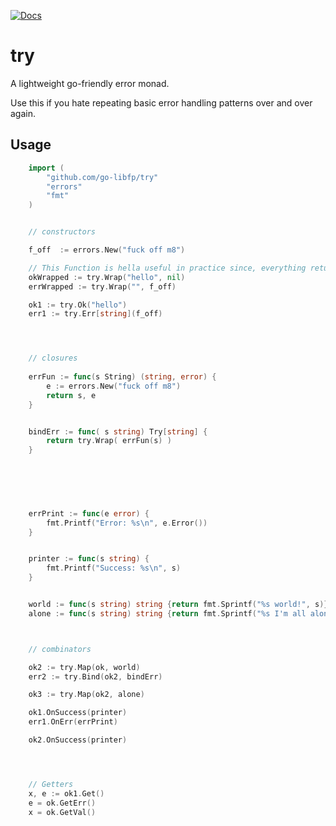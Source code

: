 [![Docs](https://img.shields.io/badge/godoc-docs-blue.svg?label=&logo=go)](https://pkg.go.dev/github.com/go-libfp/try)
# try 

A lightweight go-friendly error monad. 

Use this if you hate repeating basic error handling patterns over and over again. 


## Usage 


```go 
	import (
		"github.com/go-libfp/try"
		"errors" 
		"fmt" 
	) 


	// constructors 

	f_off  := errors.New("fuck off m8")

	// This Function is hella useful in practice since, everything returns t, error in go
	okWrapped := try.Wrap("hello", nil) 
	errWrapped := try.Wrap("", f_off) 

	ok1 := try.Ok("hello") 
	err1 := try.Err[string](f_off) 




	// closures
	
	errFun := func(s String) (string, error) { 
		e := errors.New("fuck off m8") 
		return s, e 
	}


	bindErr := func( s string) Try[string] {
		return try.Wrap( errFun(s) )
	} 

	
	
	


	errPrint := func(e error) {
		fmt.Printf("Error: %s\n", e.Error()) 
	} 


	printer := func(s string) {
		fmt.Printf("Success: %s\n", s) 
	}


	world := func(s string) string {return fmt.Sprintf("%s world!", s)}
	alone := func(s string) string {return fmt.Sprintf("%s I'm all alone", s)}



	// combinators 

	ok2 := try.Map(ok, world)
	err2 := try.Bind(ok2, bindErr)

	ok3 := try.Map(ok2, alone)

	ok1.OnSuccess(printer)
	err1.OnErr(errPrint) 

	ok2.OnSuccess(printer) 




	// Getters 
	x, e := ok1.Get() 
	e = ok.GetErr() 
	x = ok.GetVal() 

```
